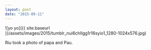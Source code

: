 ```yaml
---
layout: post
date: "2015-09-11"
---
```


![yo yo]({{ site.baseurl }}/assets/images/2015/tumblr_nui6chIIgg1r16syio1_1280-1024x576.jpg)

Riu took a photo of papa and Pau.
